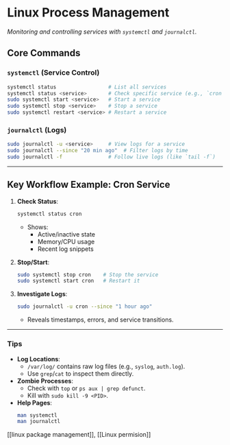 # Linux Process Management  
*Monitoring and controlling services with `systemctl` and `journalctl`.*

## Core Commands  
### `systemctl` (Service Control)  
```bash
systemctl status                 # List all services
systemctl status <service>       # Check specific service (e.g., `cron`)
sudo systemctl start <service>   # Start a service
sudo systemctl stop <service>    # Stop a service
sudo systemctl restart <service> # Restart a service
```

### `journalctl` (Logs)  
```bash
sudo journalctl -u <service>     # View logs for a service
sudo journalctl --since "20 min ago"  # Filter logs by time
sudo journalctl -f               # Follow live logs (like `tail -f`)
```

---

## Key Workflow Example: Cron Service  
1. **Check Status**:  
   ```bash
   systemctl status cron
   ```
   - Shows:  
     - Active/inactive state  
     - Memory/CPU usage  
     - Recent log snippets  

2. **Stop/Start**:  
   ```bash
   sudo systemctl stop cron    # Stop the service
   sudo systemctl start cron   # Restart it
   ```

3. **Investigate Logs**:  
   ```bash
   sudo journalctl -u cron --since "1 hour ago"
   ```
   - Reveals timestamps, errors, and service transitions.

---

### Tips  
- **Log Locations**:  
  - `/var/log/` contains raw log files (e.g., `syslog`, `auth.log`).  
  - Use `grep`/`cat` to inspect them directly.  
- **Zombie Processes**:  
  - Check with `top` or `ps aux | grep defunct`.  
  - Kill with `sudo kill -9 <PID>`.  
- **Help Pages**:  
  ```bash
  man systemctl
  man journalctl
  ```
[[linux package management]], [[Linux permision]]
